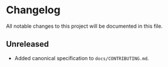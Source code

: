 # Changelog

All notable changes to this project will be documented in this file.

## Unreleased
- Added canonical specification to `docs/CONTRIBUTING.md`.

